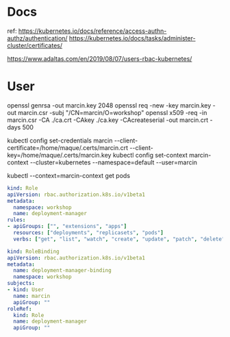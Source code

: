 # Docs
ref: https://kubernetes.io/docs/reference/access-authn-authz/authentication/
https://kubernetes.io/docs/tasks/administer-cluster/certificates/

https://www.adaltas.com/en/2019/08/07/users-rbac-kubernetes/
# User

openssl genrsa -out marcin.key 2048
openssl req -new -key marcin.key -out marcin.csr -subj "/CN=marcin/O=workshop"
openssl x509 -req -in marcin.csr -CA ./ca.crt -CAkey ./ca.key -CAcreateserial -out marcin.crt -days 500


kubectl config set-credentials marcin --client-certificate=/home/maque/.certs/marcin.crt  --client-key=/home/maque/.certs/marcin.key
kubectl config set-context marcin-context --cluster=kubernetes --namespace=default --user=marcin

kubectl --context=marcin-context get pods


```yaml
kind: Role
apiVersion: rbac.authorization.k8s.io/v1beta1
metadata:
  namespace: workshop
  name: deployment-manager
rules:
- apiGroups: ["", "extensions", "apps"]
  resources: ["deployments", "replicasets", "pods"]
  verbs: ["get", "list", "watch", "create", "update", "patch", "delete"] # You can also use ["*"]
```

```yaml
kind: RoleBinding
apiVersion: rbac.authorization.k8s.io/v1beta1
metadata:
  name: deployment-manager-binding
  namespace: workshop
subjects:
- kind: User
  name: marcin
  apiGroup: ""
roleRef:
  kind: Role
  name: deployment-manager
  apiGroup: ""
```
